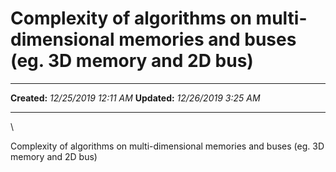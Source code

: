 Complexity of algorithms on multi-dimensional memories and buses (eg. 3D memory and 2D bus)
===========================================================================================

  -------------- -----------------------
  **Created:**   *12/25/2019 12:11 AM*
  **Updated:**   *12/26/2019 3:25 AM*
  -------------- -----------------------

\

Complexity of algorithms on multi-dimensional memories and buses (eg. 3D
memory and 2D bus)

 
